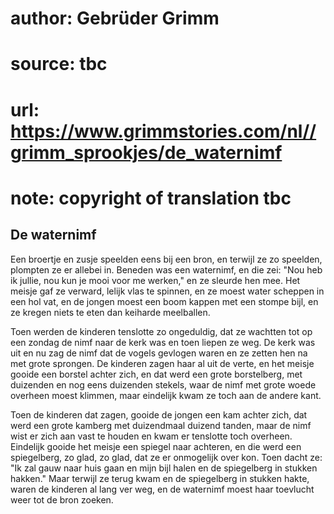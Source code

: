 # author: Gebrüder Grimm
# source: tbc
# url: https://www.grimmstories.com/nl//grimm_sprookjes/de_waternimf
# note: copyright of translation tbc

## De waternimf 

Een broertje en zusje speelden eens bij een bron, en terwijl ze zo
speelden, plompten ze er allebei in. Beneden was een waternimf, en die
zei: "Nou heb ik jullie, nou kun je mooi voor me werken," en ze
sleurde hen mee. Het meisje gaf ze verward, lelijk vlas te spinnen, en
ze moest water scheppen in een hol vat, en de jongen moest een boom
kappen met een stompe bijl, en ze kregen niets te eten dan keiharde
meelballen.

Toen werden de kinderen tenslotte zo ongeduldig, dat ze wachtten tot op
een zondag de nimf naar de kerk was en toen liepen ze weg. De kerk was
uit en nu zag de nimf dat de vogels gevlogen waren en ze zetten hen na
met grote sprongen. De kinderen zagen haar al uit de verte, en het
meisje gooide een borstel achter zich, en dat werd een grote
borstelberg, met duizenden en nog eens duizenden stekels, waar de nimf
met grote woede overheen moest klimmen, maar eindelijk kwam ze toch aan
de andere kant.

Toen de kinderen dat zagen, gooide de jongen een kam achter zich, dat
werd een grote kamberg met duizendmaal duizend tanden, maar de nimf wist
er zich aan vast te houden en kwam er tenslotte toch overheen. Eindelijk
gooide het meisje een spiegel naar achteren, en die werd een
spiegelberg, zo glad, zo glad, dat ze er onmogelijk over kon. Toen dacht
ze: "Ik zal gauw naar huis gaan en mijn bijl halen en de spiegelberg in
stukken hakken." Maar terwijl ze terug kwam en de spiegelberg in
stukken hakte, waren de kinderen al lang ver weg, en de waternimf moest
haar toevlucht weer tot de bron zoeken.
